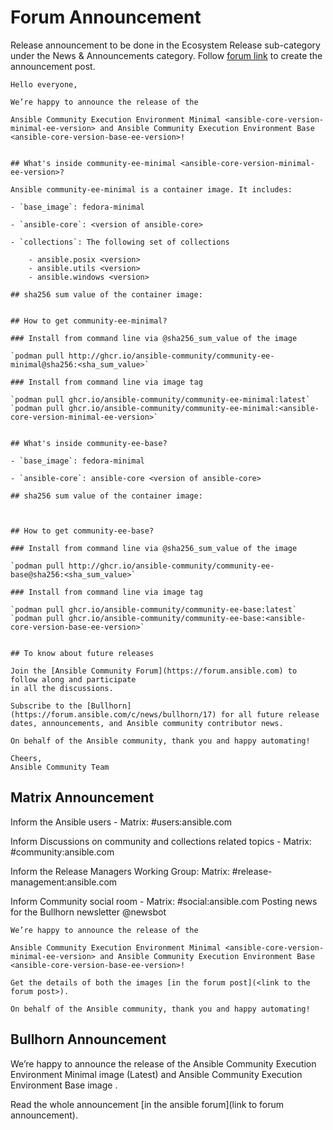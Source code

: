 # Forum Announcement

Release announcement to be done in the  Ecosystem Release sub-category under the News & Announcements category. Follow [forum link](https://forum.ansible.com/c/news/releases/18) to create the announcement post.

```
Hello everyone,

We’re happy to announce the release of the

Ansible Community Execution Environment Minimal <ansible-core-version-minimal-ee-version> and Ansible Community Execution Environment Base <ansible-core-version-base-ee-version>!


## What's inside community-ee-minimal <ansible-core-version-minimal-ee-version>?

Ansible community-ee-minimal is a container image. It includes:

- `base_image`: fedora-minimal

- `ansible-core`: <version of ansible-core>

- `collections`: The following set of collections

    - ansible.posix <version>
    - ansible.utils <version>
    - ansible.windows <version>

## sha256 sum value of the container image:


## How to get community-ee-minimal?

### Install from command line via @sha256_sum_value of the image

`podman pull http://ghcr.io/ansible-community/community-ee-minimal@sha256:<sha_sum_value>`

### Install from command line via image tag

`podman pull ghcr.io/ansible-community/community-ee-minimal:latest`
`podman pull ghcr.io/ansible-community/community-ee-minimal:<ansible-core-version-minimal-ee-version>`


## What's inside community-ee-base?

- `base_image`: fedora-minimal

- `ansible-core`: ansible-core <version of ansible-core>

## sha256 sum value of the container image:



## How to get community-ee-base?

### Install from command line via @sha256_sum_value of the image

`podman pull http://ghcr.io/ansible-community/community-ee-base@sha256:<sha_sum_value>`

### Install from command line via image tag

`podman pull ghcr.io/ansible-community/community-ee-base:latest`
`podman pull ghcr.io/ansible-community/community-ee-base:<ansible-core-version-base-ee-version>`


## To know about future releases

Join the [Ansible Community Forum](https://forum.ansible.com) to follow along and participate
in all the discussions.

Subscribe to the [Bullhorn](https://forum.ansible.com/c/news/bullhorn/17) for all future release dates, announcements, and Ansible community contributor news.

On behalf of the Ansible community, thank you and happy automating!

Cheers,
Ansible Community Team

```

## Matrix Announcement

Inform the Ansible users - Matrix: #users:ansible.com

Inform Discussions on community and collections related topics - Matrix: #community:ansible.com

Inform the Release Managers Working Group: Matrix: #release-management:ansible.com

Inform Community social room - Matrix: #social:ansible.com
Posting news for the Bullhorn newsletter @newsbot


```
We’re happy to announce the release of the

Ansible Community Execution Environment Minimal <ansible-core-version-minimal-ee-version> and Ansible Community Execution Environment Base <ansible-core-version-base-ee-version>!

Get the details of both the images [in the forum post](<link to the forum post>).

On behalf of the Ansible community, thank you and happy automating!

```


## Bullhorn Announcement
We’re happy to announce the release of the Ansible Community Execution Environment Minimal image <version> (Latest) and Ansible Community Execution Environment Base image <version>.

Read the whole announcement [in the ansible forum](link to forum announcement).

